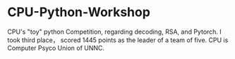 # CPU-Python-Workshop
CPU's "toy" python Competition, regarding decoding, RSA, and Pytorch.
I took third place， scored 1445 points as the leader of a team of five.
CPU is Computer Psyco Union of UNNC.
